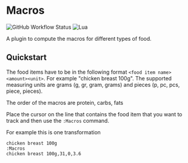 # Macros

![GitHub Workflow Status](https://img.shields.io/github/actions/workflow/status/alexjercan/macros.nvim/lint-test.yml?branch=main&style=for-the-badge)
![Lua](https://img.shields.io/badge/Made%20with%20Lua-blueviolet.svg?style=for-the-badge&logo=lua)

A plugin to compute the macros for different types of food.

## Quickstart

The food items have to be in the following format `<food item name>
<amount><unit>`. For example "chicken breast 100g". The supported measuring
units are grams (g, gr, gram, grams) and pieces (p, pc, pcs, piece, pieces).

The order of the macros are protein, carbs, fats

Place the cursor on the line that contains the food item that you want to track
and then use the `:Macros` command.

For example this is one transformation

```
chicken breast 100g
:Macros
chicken breast 100g,31,0,3.6
```
